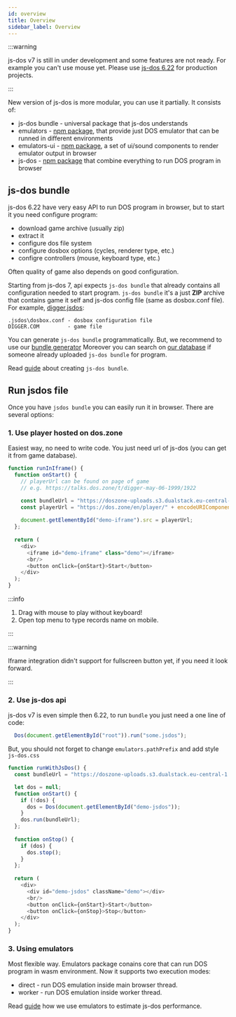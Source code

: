 ```yaml
---
id: overview
title: Overview 
sidebar_label: Overview 
---
```


:::warning

js-dos v7 is still in under development and some features are not ready.
For example you can't use mouse yet. Please use [js-dos 6.22](https://js-dos.com) for production
projects.

:::

New version of js-dos is more modular, you can use it partially. It consists of:
* js-dos bundle - universal package that js-dos understands
* emulators - [npm package](https://www.npmjs.com/package/emulators), that provide just DOS emulator that can be runned in different environments
* emulators-ui - [npm package](https://www.npmjs.com/package/emulators-ui), a set of ui/sound components to render emulator output in browser
* js-dos - [npm package](https://www.npmjs.com/package/js-dos/v/beta) that combine everything to run DOS program in browser

## js-dos bundle

js-dos 6.22 have very easy API to run DOS program in browser, but to start it you need configure program:
* download game archive (usually zip)
* extract it
* configure dos file system
* configure dosbox options (cycles, renderer type, etc.)
* configre controllers (mouse, keyboard type, etc.)

Often quality of game also depends on good configuration.

Starting from js-dos 7, api expects `js-dos bundle` that already contains all configuration needed to start program.
`js-dos bundle` it's a just **ZIP** archive that contains game it self and js-dos config file (same as dosbox.conf file). 
For example, [digger.jsdos](https://talks.dos.zone/t/digger-may-06-1999/1922): 
```
.jsdos\dosbox.conf - dosbox configuration file
DIGGER.COM         - game file
```

You can generate `js-dos bundle` programmatically. But, we recommend to use our [bundle generator](https://dos.zone/en/studio)
Moreover you can search on [our database](https://talks.dos.zone/search?expanded=true&q=%23en%20tags%3Ajsdos) if someone already uploaded `js-dos bundle` for program.

Read [guide](https://dos.zone/en/guide/studio) about creating `js-dos bundle`.

## Run jsdos file

Once you have `jsdos bundle` you can easily run it in browser. There are several options:

### 1. Use player hosted on dos.zone

Easiest way, no need to write code. You just need url of js-dos (you can get it from game database).

```js live
function runInIframe() {
  function onStart() {
    // playerUrl can be found on page of game
    // e.g. https://talks.dos.zone/t/digger-may-06-1999/1922

    const bundleUrl = "https://doszone-uploads.s3.dualstack.eu-central-1.amazonaws.com/original/2X/9/9ed7eb9c2c441f56656692ed4dc7ab28f58503ce.jsdos";
    const playerUrl = "https://dos.zone/en/player/" + encodeURIComponent(bundleUrl);
    
    document.getElementById("demo-iframe").src = playerUrl;
  };
  
  return (
    <div>
      <iframe id="demo-iframe" class="demo"></iframe>
      <br/>
      <button onClick={onStart}>Start</button>
    </div>
  );
}
```

:::info

1. Drag with mouse to play without keyboard!
2. Open top menu to type records name on mobile.

:::

:::warning

Iframe integration didn't support for fullscreen button yet, if you need it look forward.

:::

### 2. Use js-dos api

js-dos v7 is even simple then 6.22, to run `bundle` you just need a one line of code:

```js
  Dos(document.getElementById("root")).run("some.jsdos");
```

But, you should not forget to change `emulators.pathPrefix` and add style `js-dos.css`


```js live
function runWithJsDos() {
  const bundleUrl = "https://doszone-uploads.s3.dualstack.eu-central-1.amazonaws.com/original/2X/9/9ed7eb9c2c441f56656692ed4dc7ab28f58503ce.jsdos";

  let dos = null;
  function onStart() {
    if (!dos) {
      dos = Dos(document.getElementById("demo-jsdos"));
    }
    dos.run(bundleUrl);
  };
  
  function onStop() {
    if (dos) {
      dos.stop();
    }
  };
  
  return (
    <div>
      <div id="demo-jsdos" className="demo"></div>
      <br/>
      <button onClick={onStart}>Start</button>
      <button onClick={onStop}>Stop</button>
    </div>
  );
}
```

### 3. Using emulators

Most flexible way. Emulators package conains core that can run DOS program in wasm environment. Now it supports two execution modes:
* direct - run DOS emulation inside main browser thread.
* worker - run DOS emulation inside worker thread.

Read [guide](estimating-performance) how we use emulators to estimate js-dos performance.

